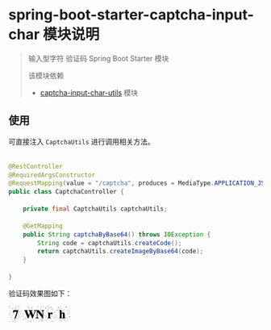 # spring-boot-starter-captcha-input-char 模块说明

> 输入型字符 验证码 Spring Boot Starter 模块
>
> 该模块依赖
> * [captcha-input-char-utils](../captcha-input-char-utils/README.md) 模块

## 使用

可直接注入 `CaptchaUtils` 进行调用相关方法。

```java

@RestController
@RequiredArgsConstructor
@RequestMapping(value = "/captcha", produces = MediaType.APPLICATION_JSON_VALUE)
public class CaptchaController {

    private final CaptchaUtils captchaUtils;

    @GetMapping
    public String captchaByBase64() throws IOException {
        String code = captchaUtils.createCode();
        return captchaUtils.createImageByBase64(code);
    }

}

```

验证码效果图如下：

![输入型字符验证码](../../../image/输入型字符验证码.jpeg)
